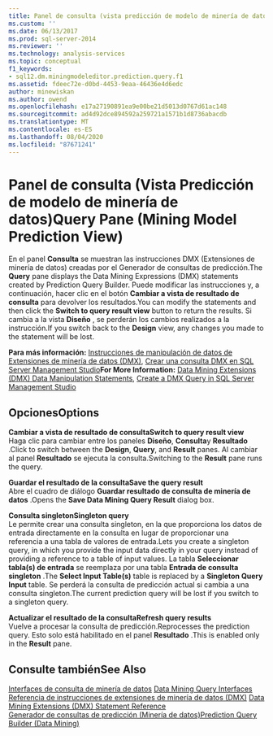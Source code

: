 ```yaml
---
title: Panel de consulta (vista predicción de modelo de minería de datos) | Microsoft Docs
ms.custom: ''
ms.date: 06/13/2017
ms.prod: sql-server-2014
ms.reviewer: ''
ms.technology: analysis-services
ms.topic: conceptual
f1_keywords:
- sql12.dm.miningmodeleditor.prediction.query.f1
ms.assetid: fdeec72e-d0bd-4453-9eaa-46436e4d6edc
author: minewiskan
ms.author: owend
ms.openlocfilehash: e17a27190891ea9e00be21d5013d0767d61ac148
ms.sourcegitcommit: ad4d92dce894592a259721a1571b1d8736abacdb
ms.translationtype: MT
ms.contentlocale: es-ES
ms.lasthandoff: 08/04/2020
ms.locfileid: "87671241"
---
```

# <a name="query-pane-mining-model-prediction-view"></a><span data-ttu-id="dee8c-102">Panel de consulta (Vista Predicción de modelo de minería de datos)</span><span class="sxs-lookup"><span data-stu-id="dee8c-102">Query Pane (Mining Model Prediction View)</span></span>
  <span data-ttu-id="dee8c-103">En el panel **Consulta** se muestran las instrucciones DMX (Extensiones de minería de datos) creadas por el Generador de consultas de predicción.</span><span class="sxs-lookup"><span data-stu-id="dee8c-103">The **Query** pane displays the Data Mining Expressions (DMX) statements created by Prediction Query Builder.</span></span> <span data-ttu-id="dee8c-104">Puede modificar las instrucciones y, a continuación, hacer clic en el botón **Cambiar a vista de resultado de consulta** para devolver los resultados.</span><span class="sxs-lookup"><span data-stu-id="dee8c-104">You can modify the statements and then click the **Switch to query result view** button to return the results.</span></span> <span data-ttu-id="dee8c-105">Si cambia a la vista **Diseño** , se perderán los cambios realizados a la instrucción.</span><span class="sxs-lookup"><span data-stu-id="dee8c-105">If you switch back to the **Design** view, any changes you made to the statement will be lost.</span></span>  
  
 <span data-ttu-id="dee8c-106">**Para más información:** [Instrucciones de manipulación de datos de Extensiones de minería de datos &#40;DMX&#41;](/sql/dmx/dmx-statements-data-manipulation), [Crear una consulta DMX en SQL Server Management Studio](data-mining/create-a-dmx-query-in-sql-server-management-studio.md)</span><span class="sxs-lookup"><span data-stu-id="dee8c-106">**For More Information:** [Data Mining Extensions &#40;DMX&#41; Data Manipulation Statements](/sql/dmx/dmx-statements-data-manipulation), [Create a DMX Query in SQL Server Management Studio](data-mining/create-a-dmx-query-in-sql-server-management-studio.md)</span></span>  
  
## <a name="options"></a><span data-ttu-id="dee8c-107">Opciones</span><span class="sxs-lookup"><span data-stu-id="dee8c-107">Options</span></span>  
 <span data-ttu-id="dee8c-108">**Cambiar a vista de resultado de consulta**</span><span class="sxs-lookup"><span data-stu-id="dee8c-108">**Switch to query result view**</span></span>  
 <span data-ttu-id="dee8c-109">Haga clic para cambiar entre los paneles **Diseño**, **Consulta**y **Resultado** .</span><span class="sxs-lookup"><span data-stu-id="dee8c-109">Click to switch between the **Design**, **Query**, and **Result** panes.</span></span> <span data-ttu-id="dee8c-110">Al cambiar al panel **Resultado** se ejecuta la consulta.</span><span class="sxs-lookup"><span data-stu-id="dee8c-110">Switching to the **Result** pane runs the query.</span></span>  
  
 <span data-ttu-id="dee8c-111">**Guardar el resultado de la consulta**</span><span class="sxs-lookup"><span data-stu-id="dee8c-111">**Save the query result**</span></span>  
 <span data-ttu-id="dee8c-112">Abre el cuadro de diálogo **Guardar resultado de consulta de minería de datos** .</span><span class="sxs-lookup"><span data-stu-id="dee8c-112">Opens the **Save Data Mining Query Result** dialog box.</span></span>  
  
 <span data-ttu-id="dee8c-113">**Consulta singleton**</span><span class="sxs-lookup"><span data-stu-id="dee8c-113">**Singleton query**</span></span>  
 <span data-ttu-id="dee8c-114">Le permite crear una consulta singleton, en la que proporciona los datos de entrada directamente en la consulta en lugar de proporcionar una referencia a una tabla de valores de entrada.</span><span class="sxs-lookup"><span data-stu-id="dee8c-114">Lets you create a singleton query, in which you provide the input data directly in your query instead of providing a reference to a table of input values.</span></span> <span data-ttu-id="dee8c-115">La tabla **Seleccionar tabla(s) de entrada** se reemplaza por una tabla **Entrada de consulta singleton** .</span><span class="sxs-lookup"><span data-stu-id="dee8c-115">The **Select Input Table(s)** table is replaced by a **Singleton Query Input** table.</span></span> <span data-ttu-id="dee8c-116">Se perderá la consulta de predicción actual si cambia a una consulta singleton.</span><span class="sxs-lookup"><span data-stu-id="dee8c-116">The current prediction query will be lost if you switch to a singleton query.</span></span>  
  
 <span data-ttu-id="dee8c-117">**Actualizar el resultado de la consulta**</span><span class="sxs-lookup"><span data-stu-id="dee8c-117">**Refresh query results**</span></span>  
 <span data-ttu-id="dee8c-118">Vuelve a procesar la consulta de predicción.</span><span class="sxs-lookup"><span data-stu-id="dee8c-118">Reprocesses the prediction query.</span></span> <span data-ttu-id="dee8c-119">Esto solo está habilitado en el panel **Resultado** .</span><span class="sxs-lookup"><span data-stu-id="dee8c-119">This is enabled only in the **Result** pane.</span></span>  
  
## <a name="see-also"></a><span data-ttu-id="dee8c-120">Consulte también</span><span class="sxs-lookup"><span data-stu-id="dee8c-120">See Also</span></span>  
 <span data-ttu-id="dee8c-121">[Interfaces de consulta de minería de datos](data-mining/data-mining-query-tools.md) </span><span class="sxs-lookup"><span data-stu-id="dee8c-121">[Data Mining Query Interfaces](data-mining/data-mining-query-tools.md) </span></span>  
 <span data-ttu-id="dee8c-122">[Referencia de instrucciones de extensiones de minería de datos &#40;DMX&#41;](/sql/dmx/data-mining-extensions-dmx-statements) </span><span class="sxs-lookup"><span data-stu-id="dee8c-122">[Data Mining Extensions &#40;DMX&#41; Statement Reference](/sql/dmx/data-mining-extensions-dmx-statements) </span></span>  
 [<span data-ttu-id="dee8c-123">Generador de consultas de predicción &#40;Minería de datos&#41;</span><span class="sxs-lookup"><span data-stu-id="dee8c-123">Prediction Query Builder &#40;Data Mining&#41;</span></span>](prediction-query-builder-data-mining.md)  
  
  
